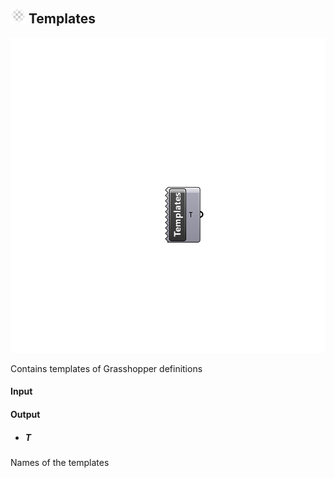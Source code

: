 ## ![](../../images/icons/Templates.png) Templates

![](../../images/components/Templates.png)

Contains templates of Grasshopper definitions

#### Input

#### Output
* ##### T
Names of the templates